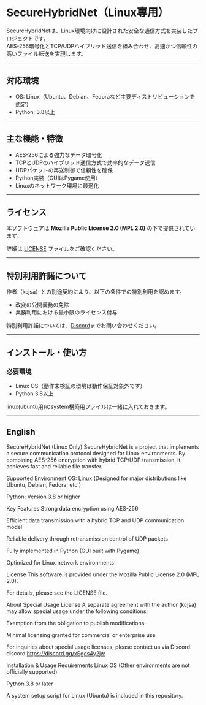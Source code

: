 # SecureHybridNet（Linux専用）

SecureHybridNetは、Linux環境向けに設計された安全な通信方式を実装したプロジェクトです。  
AES-256暗号化とTCP/UDPハイブリッド送信を組み合わせ、高速かつ信頼性の高いファイル転送を実現します。

---

## 対応環境

- OS: Linux（Ubuntu、Debian、Fedoraなど主要ディストリビューションを想定）  
- Python: 3.8以上

---

## 主な機能・特徴

- AES-256による強力なデータ暗号化  
- TCPとUDPのハイブリッド通信方式で効率的なデータ送信  
- UDPパケットの再送制御で信頼性を確保  
- Python実装（GUIはPygame使用）  
- Linuxのネットワーク環境に最適化

---

## ライセンス

本ソフトウェアは **Mozilla Public License 2.0 (MPL 2.0)** の下で提供されています。  

詳細は [LICENSE](./LICENSE) ファイルをご確認ください。

---

## 特別利用許諾について

作者（kcjsa）との別途契約により、以下の条件での特別利用を認めます。

- 改変の公開義務の免除  
- 業務利用における最小限のライセンス付与

特別利用許諾については、[Discord](https://discord.gg/xSgcs4y2jw)までお問い合わせください。

---

## インストール・使い方

### 必要環境

- Linux OS（動作未検証の環境は動作保証対象外です）  
- Python 3.8以上
  
linux(ubuntu用)のsystem構築用ファイルは一緒に入れておきます。

----------------
English
----------------
SecureHybridNet (Linux Only)
SecureHybridNet is a project that implements a secure communication protocol designed for Linux environments.
By combining AES-256 encryption with hybrid TCP/UDP transmission, it achieves fast and reliable file transfer.

Supported Environment
OS: Linux (Designed for major distributions like Ubuntu, Debian, Fedora, etc.)

Python: Version 3.8 or higher

Key Features
Strong data encryption using AES-256

Efficient data transmission with a hybrid TCP and UDP communication model

Reliable delivery through retransmission control of UDP packets

Fully implemented in Python (GUI built with Pygame)

Optimized for Linux network environments

License
This software is provided under the Mozilla Public License 2.0 (MPL 2.0).

For details, please see the LICENSE file.

About Special Usage License
A separate agreement with the author (kcjsa) may allow special usage under the following conditions:

Exemption from the obligation to publish modifications

Minimal licensing granted for commercial or enterprise use

For inquiries about special usage licenses, please contact us via Discord.
discord https://discord.gg/xSgcs4y2jw

Installation & Usage
Requirements
Linux OS (Other environments are not officially supported)

Python 3.8 or later

A system setup script for Linux (Ubuntu) is included in this repository.

